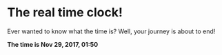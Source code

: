 # The real time clock!

Ever wanted to know what the time is? Well, your journey is about to end!

**The time is Nov 29, 2017, 01:50**